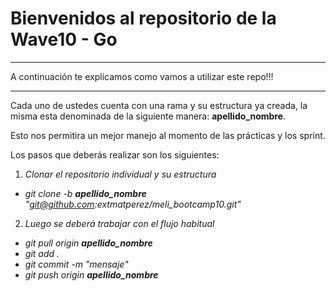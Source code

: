 # Bienvenidos al repositorio de la Wave10 - Go
---
A continuación te explicamos como vamos a utilizar este repo!!!

---

Cada uno de ustedes cuenta con una rama y su estructura ya creada, la misma esta denominada de la siguiente manera: **apellido_nombre**.

Esto nos permitira un mejor manejo al momento de las prácticas y los sprint.

Los pasos que deberás realizar son los siguientes:

1. _Clonar el repositorio individual y su estructura_
* _git clone -b **apellido_nombre** "git@github.com:extmatperez/meli_bootcamp10.git"_

2. _Luego se deberá trabajar con el flujo habitual_
* _git pull origin **apellido_nombre**_
* _git add ._
* _git commit -m "mensaje"_
* _git push origin **apellido_nombre**_

